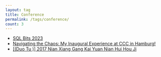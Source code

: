 ```yaml
---
layout: tag
title: Conference
permalink: /tags/conference/
count: 3
---
```


- [SQL Bits 2023](https://github.totter.pw/posts/SQLBits/)
- [Navigating the Chaos: My Inaugural Experience at CCC in Hamburg!](https://gosein.de/37c3.html)
- [[(Duo Tu )] 2017 Nian Xiang Gang Kai Yuan Nian Hui Hou Ji ](https://calpa.me/2017/06/14/hong-kong-open-sources-conference-remarks/)
